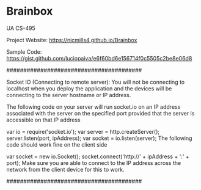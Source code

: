 # Brainbox
UA CS-495

Project Website: https://nicmills4.github.io/Brainbox

Sample Code: https://gist.github.com/luciopaiva/e6f60bd6e156714f0c5505c2be8e06d8


########################################

Socket IO (Connecting to remote server): 
You will not be connecting to localhost when you deploy the application and the devices will be connecting to the server hostname or IP address.

The following code on your server will run socket.io on an IP address associated with the server on the specified port provided that the server is accessible on that IP address

var io = require('socket.io');
var server = http.createServer();
server.listen(port, ipAddress);
var socket = io.listen(server);
The following code should work fine on the client side

var socket = new io.Socket();
socket.connect('http://' + ipAddress + ':' + port);
Make sure you are able to connect to the IP address across the network from the client device for this to work.

########################################
